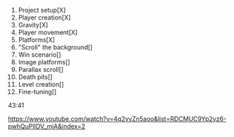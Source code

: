 1. Project setup[X]
2. Player creation[X]
3. Gravity[X]
4. Player movement[X]
5. Platforms[X]
6. "Scroll" the background[]
7. Win scenario[]
8. Image platforms[]
9. Parallax scroll[]
10. Death pits[]
11. Level creation[]
12. Fine-tuning[]

43:41

<https://www.youtube.com/watch?v=4q2vvZn5aoo&list=RDCMUC9Yp2yz6-pwhQuPlIDV_mjA&index=2>